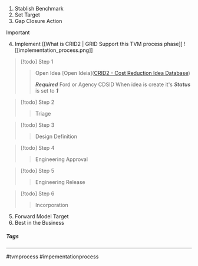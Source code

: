 

1. Stablish Benchmark
2. Set Target
3. Gap Closure Action
>[!important]
4. Implement [[What is CRID2 | GRID Support this TVM process phase]]
![[implementation_process.png]]

>[!todo] Step 1
>>Open Idea
>> [Open Ideia]([CRID2 - Cost Reduction Idea Database](https://www.ccaf.ford.com/Crid2Web/crid2HomePre.do))
>> 
>> ***Required*** Ford or Agency CDSID
>> When idea is create it's ***Status*** is set to ***1***

>[!todo] Step 2
>>Triage

>[!todo] Step 3
>>Design Definition

>[!todo] Step 4
>>Engineering Approval

>[!todo] Step 5
>>Engineering Release

>[!todo] Step 6
>>Incorporation



5. Forward Model Target
6. Best in the Business



##### Tags
***
#tvmprocess #impementationprocess
